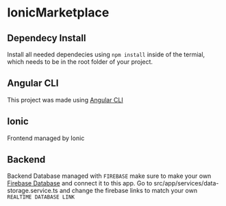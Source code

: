# IonicMarketplace

## Dependecy Install

Install all needed dependecies using `npm install` inside of the termial, which needs to be in the root folder of your project.

## Angular CLI

This project was made using [Angular CLI](https://github.com/angular/angular-cli)

## Ionic

Frontend managed by Ionic

## Backend

Backend Database managed with `FIREBASE` make sure to make your own [Firebase Database](https://firebase.google.com/) and connect it to this app. Go to src/app/services/data-storage.service.ts and change the firebase links to match your own `REALTIME DATABASE LINK`

